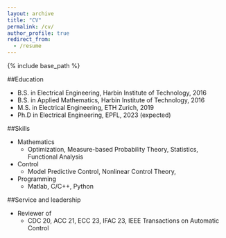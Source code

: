 ```yaml
---
layout: archive
title: "CV"
permalink: /cv/
author_profile: true
redirect_from:
  - /resume
---
```


{% include base_path %}

##Education
* B.S. in Electrical Engineering, Harbin Institute of Technology, 2016
* B.S. in Applied Mathematics, Harbin Institute of Technology, 2016
* M.S. in Electrical Engineering, ETH Zurich, 2019
* Ph.D in Electrical Engineering, EPFL, 2023 (expected)

##Skills
* Mathematics 
  * Optimization, Measure-based Probability Theory, Statistics, Functional Analysis
* Control
  * Model Predictive Control, Nonlinear Control Theory,
* Programming
  * Matlab, C/C++, Python
  
##Service and leadership
* Reviewer of
  * CDC 20, ACC 21, ECC 23, IFAC 23, IEEE Transactions on Automatic Control
